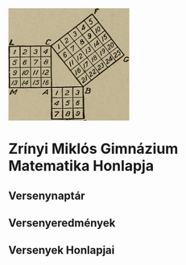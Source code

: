 <img align="center" src="./dokumentumok/kezdokep.jpg">

# Zrínyi Miklós Gimnázium Matematika Honlapja

## Versenynaptár

## Versenyeredmények

## Versenyek Honlapjai